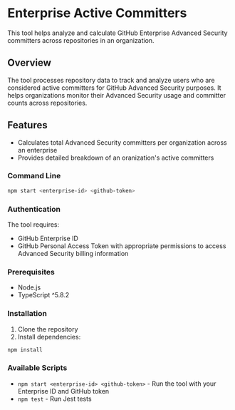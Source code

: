 # Enterprise Active Committers

This tool helps analyze and calculate GitHub Enterprise Advanced Security committers across repositories in an organization.

## Overview

The tool processes repository data to track and analyze users who are considered active committers for GitHub Advanced Security purposes. It helps organizations monitor their Advanced Security usage and committer counts across repositories.

## Features

- Calculates total Advanced Security committers per organization across an enterprise
- Provides detailed breakdown of an oranization's active committers


### Command Line
```bash
npm start <enterprise-id> <github-token>
```

### Authentication

The tool requires:
- GitHub Enterprise ID
- GitHub Personal Access Token with appropriate permissions to access Advanced Security billing information

### Prerequisites

- Node.js
- TypeScript ^5.8.2

### Installation

1. Clone the repository
2. Install dependencies:
```bash
npm install
```

### Available Scripts

- `npm start <enterprise-id> <github-token>` - Run the tool with your Enterprise ID and GitHub token
- `npm test` - Run Jest tests

